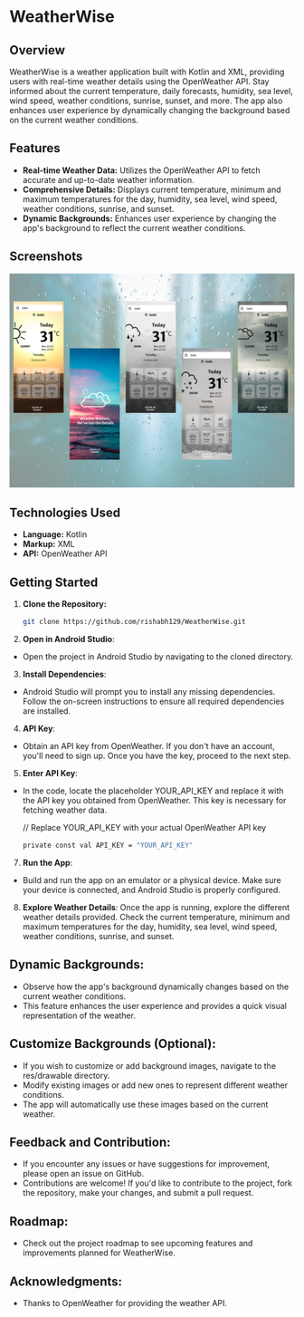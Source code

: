 # WeatherWise

## Overview

WeatherWise is a weather application built with Kotlin and XML, providing users with real-time weather details using the OpenWeather API. Stay informed about the current temperature, daily forecasts, humidity, sea level, wind speed, weather conditions, sunrise, sunset, and more. The app also enhances user experience by dynamically changing the background based on the current weather conditions.

## Features

- **Real-time Weather Data:** Utilizes the OpenWeather API to fetch accurate and up-to-date weather information.
- **Comprehensive Details:** Displays current temperature, minimum and maximum temperatures for the day, humidity, sea level, wind speed, weather conditions, sunrise, and sunset.
- **Dynamic Backgrounds:** Enhances user experience by changing the app's background to reflect the current weather conditions.

## Screenshots

![Screenshot](app/src/main/res/drawable/Project-1.png)


## Technologies Used

- **Language:** Kotlin
- **Markup:** XML
- **API:** OpenWeather API

## Getting Started

1. **Clone the Repository:**
   ```bash
   git clone https://github.com/rishabh129/WeatherWise.git

2. **Open in Android Studio**:
 - Open the project in Android Studio by navigating to the cloned directory.

3. **Install Dependencies**:
 - Android Studio will prompt you to install any missing dependencies. Follow the on-screen instructions to ensure all required dependencies are installed.

4. **API Key**:
 - Obtain an API key from OpenWeather. If you don't have an account, you'll need to sign up. Once you have the key, proceed to the next step.

5. **Enter API Key**:
 - In the code, locate the placeholder YOUR_API_KEY and replace it with the API key you obtained from OpenWeather. This key is necessary for fetching weather data.

   // Replace YOUR_API_KEY with your actual OpenWeather API key
   ```bash
   private const val API_KEY = "YOUR_API_KEY"

7. **Run the App**:
 - Build and run the app on an emulator or a physical device. Make sure your device is connected, and Android Studio is properly configured.

8. **Explore Weather Details**:
Once the app is running, explore the different weather details provided. Check the current temperature, minimum and maximum temperatures for the day, humidity, sea level, wind speed, weather conditions, sunrise, and sunset.

## Dynamic Backgrounds:

 - Observe how the app's background dynamically changes based on the current weather conditions.
 - This feature enhances the user experience and provides a quick visual representation of the weather.

## Customize Backgrounds (Optional):
 - If you wish to customize or add background images, navigate to the res/drawable directory.
 - Modify existing images or add new ones to represent different weather conditions.
 - The app will automatically use these images based on the current weather.

## Feedback and Contribution:
 - If you encounter any issues or have suggestions for improvement, please open an issue on GitHub.
 - Contributions are welcome! If you'd like to contribute to the project, fork the repository, make your changes, and submit a pull request.

## Roadmap:
 - Check out the project roadmap to see upcoming features and improvements planned for WeatherWise.

## Acknowledgments:
 - Thanks to OpenWeather for providing the weather API.

